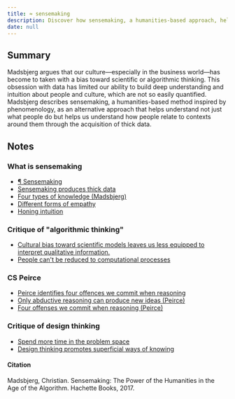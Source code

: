 ```yaml
---
title: ≈ sensemaking
description: Discover how sensemaking, a humanities-based approach, helps businesses gain deep cultural insight beyond data by using thick data and intuition to understand people and contexts.
date: null
---
```


## Summary

Madsbjerg argues that our culture—especially in the business world—has become to taken with a bias toward scientific or algorithmic thinking. This obsession with data has limited our ability to build deep understanding and intuition about people and culture, which are not so easily quantified. Madsbjerg describes sensemaking, a humanities-based method inspired by phenomenology, as an alternative approach that helps understand not just what people do but helps us understand how people relate to contexts around them through the acquisition of thick data.

## Notes

### What is sensemaking

- [¶ Sensemaking](¶%20Sensemaking.md)
- [Sensemaking produces thick data](https://publish.obsidian.md/mobydiction/notes/Sensemaking+produces+thick+data)
- [Four types of knowledge (Madsbjerg)](<https://publish.obsidian.md/mobydiction/notes/Four+types+of+knowledge+(Madsbjerg)>)
- [Different forms of empathy](https://publish.obsidian.md/mobydiction/notes/Different+forms+of+empathy)
- [Honing intuition](https://publish.obsidian.md/mobydiction/notes/Honing+intuition)

### Critique of "algorithmic thinking"

- [Cultural bias toward scientific models leaves us less equipped to interpret qualitative information.](https://publish.obsidian.md/mobydiction/notes/Cultural+bias+toward+scientific+models+leaves+us+less+equipped+to+interpret+qualitative+information.)
- [People can't be reduced to computational processes](https://publish.obsidian.md/mobydiction/notes/People+can't+be+reduced+to+computational+processes)

### CS Peirce

- [Peirce identifies four offences we commit when reasoning](https://publish.obsidian.md/mobydiction/Peirce+identifies+four+offences+we+commit+when+reasoning)
- [Only abductive reasoning can produce new ideas (Peirce)](<https://publish.obsidian.md/mobydiction/notes/Only+abductive+reasoning+can+produce+new+ideas+(Peirce)>)
- [Four offenses we commit when reasoning (Peirce)](<https://publish.obsidian.md/mobydiction/notes/Four+offenses+we+commit+when+reasoning+(Peirce)>)

### Critique of design thinking

- [Spend more time in the problem space](https://publish.obsidian.md/mobydiction/notes/Spend+more+time+in+the+problem+space)
- [Design thinking promotes superficial ways of knowing](https://publish.obsidian.md/mobydiction/notes/Design+thinking+promotes+superficial+ways+of+knowing)

#### Citation

Madsbjerg, Christian. Sensemaking: The Power of the Humanities in the Age of the Algorithm. Hachette Books, 2017.
